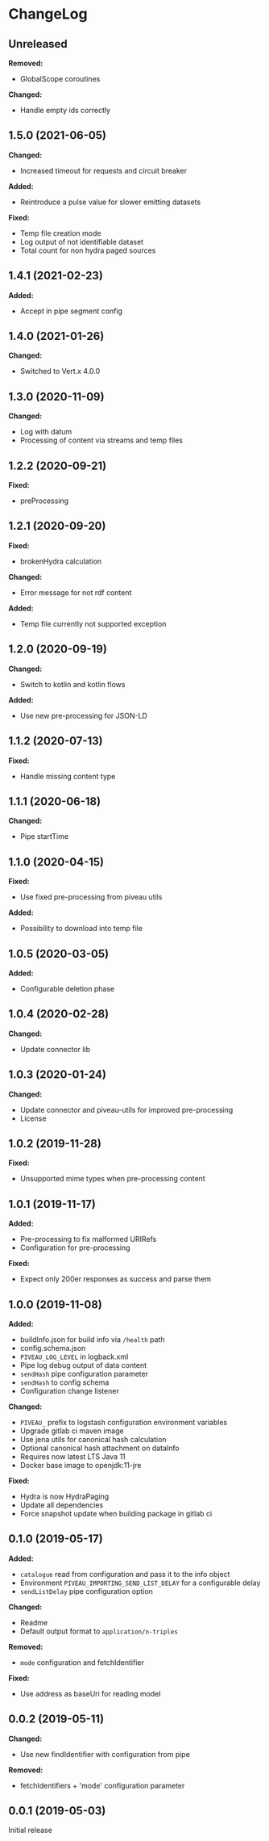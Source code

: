# ChangeLog

## Unreleased

**Removed:**
* GlobalScope coroutines

**Changed:**
* Handle empty ids correctly

## 1.5.0 (2021-06-05)

**Changed:**
* Increased timeout for requests and circuit breaker

**Added:**
* Reintroduce a pulse value for slower emitting datasets

**Fixed:**
* Temp file creation mode
* Log output of not identifiable dataset
* Total count for non hydra paged sources

## 1.4.1 (2021-02-23)

**Added:**
* Accept in pipe segment config

## 1.4.0 (2021-01-26)

**Changed:**
* Switched to Vert.x 4.0.0

## 1.3.0 (2020-11-09)

**Changed:**
* Log with datum
* Processing of content via streams and temp files

## 1.2.2 (2020-09-21)

**Fixed:**
* preProcessing

## 1.2.1 (2020-09-20)

**Fixed:**
* brokenHydra calculation

**Changed:**
* Error message for not rdf content

**Added:**
* Temp file currently not supported exception
 
## 1.2.0 (2020-09-19)

**Changed:**
* Switch to kotlin and kotlin flows

**Added:**
* Use new pre-processing for JSON-LD

## 1.1.2 (2020-07-13)

**Fixed:**
* Handle missing content type
 
## 1.1.1 (2020-06-18)

**Changed:**
* Pipe startTime

## 1.1.0 (2020-04-15)

**Fixed:**
* Use fixed pre-processing from piveau utils

**Added:**
* Possibility to download into temp file
  
## 1.0.5 (2020-03-05)

**Added:**
* Configurable deletion phase

## 1.0.4 (2020-02-28)

**Changed:**
* Update connector lib

## 1.0.3 (2020-01-24)

**Changed:**
* Update connector and piveau-utils for improved pre-processing
* License

## 1.0.2 (2019-11-28)

**Fixed:**
* Unsupported mime types when pre-processing content

## 1.0.1 (2019-11-17)

**Added:**
* Pre-processing to fix malformed URIRefs
* Configuration for pre-processing

**Fixed:**
* Expect only 200er responses as success and parse them

## 1.0.0 (2019-11-08)

**Added:**
* buildInfo.json for build info via `/health` path
* config.schema.json
* `PIVEAU_LOG_LEVEL` in logback.xml
* Pipe log debug output of data content
* `sendHash` pipe configuration parameter
* `sendHash` to config schema
* Configuration change listener
   
**Changed:**
* `PIVEAU_` prefix to logstash configuration environment variables
* Upgrade gitlab ci maven image
* Use jena utils for canonical hash calculation
* Optional canonical hash attachment on dataInfo
* Requires now latest LTS Java 11
* Docker base image to openjdk:11-jre

**Fixed:**
* Hydra is now HydraPaging
* Update all dependencies
* Force snapshot update when building package in gitlab ci

## 0.1.0 (2019-05-17)

**Added:**
* `catalogue` read from configuration and pass it to the info object
* Environment `PIVEAU_IMPORTING_SEND_LIST_DELAY` for a configurable delay
* `sendListDelay` pipe configuration option

**Changed:**
* Readme
* Default output format to `application/n-triples`

**Removed:**
* `mode` configuration and fetchIdentifier

**Fixed:**
* Use address as baseUri for reading model

## 0.0.2 (2019-05-11)

**Changed:**
* Use new findIdentifier with configuration from pipe

**Removed:**
* fetchIdentifiers + 'mode' configuration parameter

## 0.0.1 (2019-05-03)

Initial release